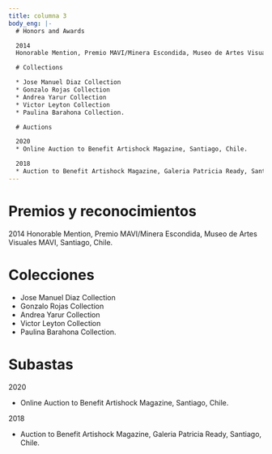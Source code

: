 ```yaml
---
title: columna 3
body_eng: |-
  # Honors and Awards

  2014
  Honorable Mention, Premio MAVI/Minera Escondida, Museo de Artes Visuales MAVI, Santiago, Chile.

  # Collections

  * Jose Manuel Diaz Collection
  * Gonzalo Rojas Collection
  * Andrea Yarur Collection
  * Victor Leyton Collection
  * Paulina Barahona Collection.

  # Auctions

  2020
  * Online Auction to Benefit Artishock Magazine, Santiago, Chile.

  2018
  * Auction to Benefit Artishock Magazine, Galeria Patricia Ready, Santiago, Chile.
---
```


# Premios y reconocimientos

2014
Honorable Mention, Premio MAVI/Minera Escondida, Museo de Artes Visuales MAVI, Santiago, Chile.

# Colecciones

- Jose Manuel Diaz Collection
- Gonzalo Rojas Collection
- Andrea Yarur Collection
- Victor Leyton Collection
- Paulina Barahona Collection.

# Subastas

2020

- Online Auction to Benefit Artishock Magazine, Santiago, Chile.

2018

- Auction to Benefit Artishock Magazine, Galeria Patricia Ready, Santiago, Chile.
